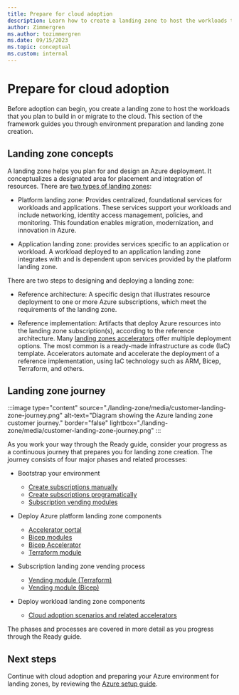 ```yaml
---
title: Prepare for cloud adoption
description: Learn how to create a landing zone to host the workloads that you plan to build in the cloud or migrate to the cloud.
author: Zimmergren
ms.author: tozimmergren
ms.date: 09/15/2023
ms.topic: conceptual
ms.custom: internal
---
```


# Prepare for cloud adoption

Before adoption can begin, you create a landing zone to host the workloads that you plan to build in or migrate to the cloud. This section of the framework guides you through environment preparation and landing zone creation.

## Landing zone concepts

A landing zone helps you plan for and design an Azure deployment. It conceptualizes a designated area for placement and integration of resources. There are [two types of landing zones](/azure/cloud-adoption-framework/ready/landing-zone/#platform-landing-zones-vs-application-landing-zones):

- Platform landing zone: Provides centralized, foundational services for workloads and applications. These  services support your workloads and include networking, identity access management, policies, and monitoring. This foundation enables migration, modernization, and innovation in Azure.

- Application landing zone: provides services specific to an application or workload. A workload deployed to an application landing zone integrates with and is dependent upon services provided by the platform landing zone.

There are two steps to designing and deploying a landing zone:

- Reference architecture: A specific design that illustrates resource deployment to one or more Azure subscriptions, which meet the requirements of the landing zone.

- Reference implementation: Artifacts that deploy Azure resources into the landing zone subscription(s), according to the reference architecture. Many [landing zones accelerators](/azure/cloud-adoption-framework/ready/landing-zone/implementation-options#azure-landing-zone-accelerator-approach) offer multiple deployment options. The most common is a ready-made infrastructure as code (IaC) template. Accelerators automate and accelerate the deployment of a reference implementation, using IaC technology such as ARM, Bicep, Terraform, and others.

## Landing zone journey

:::image type="content" source="./landing-zone/media/customer-landing-zone-journey.png" alt-text="Diagram showing the Azure landing zone customer journey." border="false" lightbox="./landing-zone/media/customer-landing-zone-journey.png" :::

As you work your way through the Ready guide, consider your progress as a continuous journey that prepares you for landing zone creation. The journey consists of four major phases and related processes:

- Bootstrap your environment
  - [Create subscriptions manually](/azure/cost-management-billing/manage/create-subscription#create-a-subscription)
  - [Create subscriptions programatically](/azure/cost-management-billing/manage/programmatically-create-subscription)
  - [Subscription vending modules](/azure/cloud-adoption-framework/ready/landing-zone/design-area/subscription-vending)

- Deploy Azure platform landing zone components
  - [Accelerator portal](/azure/cloud-adoption-framework/ready/landing-zone/implementation-options#azure-landing-zone-accelerator-approach)
  - [Bicep modules](https://github.com/Azure/ALZ-Bicep)
  - [Bicep Accelerator](https://github.com/Azure/ALZ-Bicep/wiki/Accelerator)
  - [Terraform module](https://github.com/Azure/terraform-azurerm-caf-enterprise-scale/wiki/%5BExamples%5D-Deploy-Connectivity-Resources-With-Custom-Settings)
- Subscription landing zone vending process
  - [Vending module (Terraform)](https://github.com/Azure/terraform-azurerm-lz-vending)
  - [Vending module (Bicep)](https://github.com/Azure/bicep-registry-modules/tree/main/avm/ptn/lz/sub-vending)
- Deploy workload landing zone components
  - [Cloud adoption scenarios and related accelerators](/azure/cloud-adoption-framework/scenarios/overview#scenarios-to-support-your-cloud-adoption-strategy)

The phases and processes are covered in more detail as you progress through the Ready guide.

## Next steps

Continue with cloud adoption and preparing your Azure environment for landing zones, by reviewing the [Azure setup guide](./azure-setup-guide/index.md).

